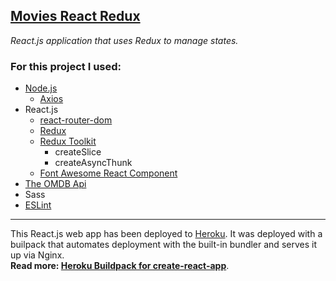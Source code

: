 [Movies React Redux](https://smg-movies-redux.herokuapp.com/)
---

_React.js application that uses Redux to manage states._
<h3>For this project I used:</h3>  

- [Node.js](https://nodejs.org)
    - [Axios](https://www.npmjs.com/package/axios)
- React.js  
    - [react-router-dom](https://github.com/remix-run/react-router/blob/main/docs/getting-started/tutorial.md)
    - [Redux](https://react-redux.js.org/)
    - [Redux Toolkit](https://redux-toolkit.js.org/)
        - createSlice
        - createAsyncThunk
    - [Font Awesome React Component](https://fontawesome.com/v5/docs/web/use-with/react)
- [The OMDB Api](https://www.omdbapi.com/)
- Sass
- [ESLint](https://www.npmjs.com/package/eslint)

---

This React.js web app has been deployed to [Heroku](https://devcenter.heroku.com/start). It was deployed with a builpack that automates deployment with the built-in bundler and serves it up via Nginx.  
**Read more: [Heroku Buildpack for create-react-app](https://github.com/mars/create-react-app-buildpack)**.